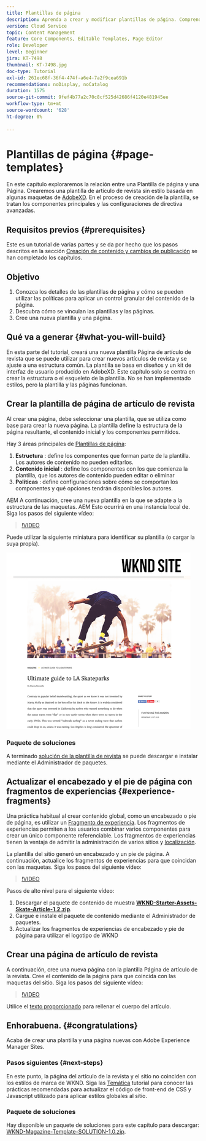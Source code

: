 ```yaml
---
title: Plantillas de página
description: Aprenda a crear y modificar plantillas de página. Comprenda la relación entre una plantilla de página y una página. Aprenda a configurar las políticas de una plantilla de página para proporcionar un control granular y coherencia de marca para el contenido.  Se crea una plantilla de artículo de revista bien estructurada basada en una maqueta de Adobe XD.
version: Cloud Service
topic: Content Management
feature: Core Components, Editable Templates, Page Editor
role: Developer
level: Beginner
jira: KT-7498
thumbnail: KT-7498.jpg
doc-type: Tutorial
exl-id: 261ec68f-36f4-474f-a6e4-7a2f9cea691b
recommendations: noDisplay, noCatalog
duration: 1575
source-git-commit: 9fef4b77a2c70c8cf525d42686f4120e481945ee
workflow-type: tm+mt
source-wordcount: '628'
ht-degree: 0%

---
```


# Plantillas de página {#page-templates}

En este capítulo exploraremos la relación entre una Plantilla de página y una Página. Crearemos una plantilla de artículo de revista sin estilo basada en algunas maquetas de [AdobeXD](https://www.adobe.com/products/xd.html). En el proceso de creación de la plantilla, se tratan los componentes principales y las configuraciones de directiva avanzadas.

## Requisitos previos {#prerequisites}

Este es un tutorial de varias partes y se da por hecho que los pasos descritos en la sección [Creación de contenido y cambios de publicación](./author-content-publish.md) se han completado los capítulos.

## Objetivo

1. Conozca los detalles de las plantillas de página y cómo se pueden utilizar las políticas para aplicar un control granular del contenido de la página.
1. Descubra cómo se vinculan las plantillas y las páginas.
1. Cree una nueva plantilla y una página.

## Qué va a generar {#what-you-will-build}

En esta parte del tutorial, creará una nueva plantilla Página de artículo de revista que se puede utilizar para crear nuevos artículos de revista y se ajuste a una estructura común. La plantilla se basa en diseños y un kit de interfaz de usuario producido en AdobeXD. Este capítulo solo se centra en crear la estructura o el esqueleto de la plantilla. No se han implementado estilos, pero la plantilla y las páginas funcionan.

## Crear la plantilla de página de artículo de revista

Al crear una página, debe seleccionar una plantilla, que se utiliza como base para crear la nueva página. La plantilla define la estructura de la página resultante, el contenido inicial y los componentes permitidos.

Hay 3 áreas principales de [Plantillas de página](https://experienceleague.adobe.com/docs/experience-manager-cloud-service/sites/authoring/features/templates.html?lang=es):

1. **Estructura** : define los componentes que forman parte de la plantilla. Los autores de contenido no pueden editarlos.
1. **Contenido inicial** : define los componentes con los que comienza la plantilla, que los autores de contenido pueden editar o eliminar
1. **Políticas** : define configuraciones sobre cómo se comportan los componentes y qué opciones tendrán disponibles los autores.

AEM A continuación, cree una nueva plantilla en la que se adapte a la estructura de las maquetas. AEM Esto ocurrirá en una instancia local de. Siga los pasos del siguiente vídeo:

>[!VIDEO](https://video.tv.adobe.com/v/332915?quality=12&learn=on)

Puede utilizar la siguiente miniatura para identificar su plantilla (o cargar la suya propia).

![Miniatura de plantilla de página de artículo](./assets/page-templates/article-page-template-thumbnail.png)


### Paquete de soluciones

A terminado [solución de la plantilla de revista](assets/page-templates/WKND-Magazine-Template-SOLUTION-1.1.zip) se puede descargar e instalar mediante el Administrador de paquetes.

## Actualizar el encabezado y el pie de página con fragmentos de experiencias {#experience-fragments}

Una práctica habitual al crear contenido global, como un encabezado o pie de página, es utilizar un [Fragmento de experiencia](https://experienceleague.adobe.com/docs/experience-manager-learn/sites/experience-fragments/experience-fragments-feature-video-use.html). Los fragmentos de experiencias permiten a los usuarios combinar varios componentes para crear un único componente referenciable. Los fragmentos de experiencias tienen la ventaja de admitir la administración de varios sitios y [localización](https://experienceleague.adobe.com/docs/experience-manager-core-components/using/components/experience-fragment.html?lang=en#localized-site-structure).

La plantilla del sitio generó un encabezado y un pie de página. A continuación, actualice los fragmentos de experiencias para que coincidan con las maquetas. Siga los pasos del siguiente vídeo:

>[!VIDEO](https://video.tv.adobe.com/v/332916?quality=12&learn=on)

Pasos de alto nivel para el siguiente vídeo:

1. Descargar el paquete de contenido de muestra **[WKND-Starter-Assets-Skate-Article-1.2.zip](assets/page-templates/WKND-Starter-Assets-Skate-Article-1.2.zip)**.
1. Cargue e instale el paquete de contenido mediante el Administrador de paquetes.
1. Actualizar los fragmentos de experiencias de encabezado y pie de página para utilizar el logotipo de WKND

## Crear una página de artículo de revista

A continuación, cree una nueva página con la plantilla Página de artículo de la revista. Cree el contenido de la página para que coincida con las maquetas del sitio. Siga los pasos del siguiente vídeo:

>[!VIDEO](https://video.tv.adobe.com/v/332917?quality=12&learn=on)

Utilice el [texto proporcionado](./assets/page-templates/la-skateparks-copy.txt) para rellenar el cuerpo del artículo.

## Enhorabuena. {#congratulations}

Acaba de crear una plantilla y una página nuevas con Adobe Experience Manager Sites.

### Pasos siguientes {#next-steps}

En este punto, la página del artículo de la revista y el sitio no coinciden con los estilos de marca de WKND. Siga las [Temática](theming.md) tutorial para conocer las prácticas recomendadas para actualizar el código de front-end de CSS y Javascript utilizado para aplicar estilos globales al sitio.

### Paquete de soluciones

Hay disponible un paquete de soluciones para este capítulo para descargar: [WKND-Magazine-Template-SOLUTION-1.0.zip](assets/page-templates/WKND-Magazine-Template-SOLUTION-1.0.zip).
